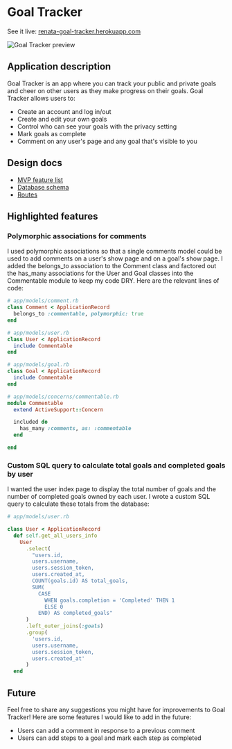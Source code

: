 # Goal Tracker
See it live: [renata-goal-tracker.herokuapp.com](https://renata-goal-tracker.herokuapp.com/?utm_source=github&utm_medium=readme&utm_campaign=github)

![Goal Tracker preview](https://renatacumminsprojectgifs.s3.amazonaws.com/goal_tracker.gif)

## Application description
Goal Tracker is an app where you can track your public and private goals and cheer on other users as they make progress on their goals. Goal Tracker allows users to:
* Create an account and log in/out
* Create and edit your own goals
* Control who can see your goals with the privacy setting
* Mark goals as complete
* Comment on any user's page and any goal that's visible to you

## Design docs
* [MVP feature list](https://github.com/rcummins/goal_tracker/wiki/MVP-feature-list)
* [Database schema](https://github.com/rcummins/goal_tracker/wiki/Database-schema)
* [Routes](https://github.com/rcummins/goal_tracker/wiki/Routes)

## Highlighted features

### Polymorphic associations for comments

I used polymorphic associations so that a single comments model could be used to add comments on a user's show page and on a goal's show page. I added the belongs_to association to the Comment class and factored out the has_many associations for the User and Goal classes into the Commentable module to keep my code DRY. Here are the relevant lines of code:

```Ruby
# app/models/comment.rb
class Comment < ApplicationRecord
  belongs_to :commentable, polymorphic: true
end

# app/models/user.rb
class User < ApplicationRecord
  include Commentable
end

# app/models/goal.rb
class Goal < ApplicationRecord
  include Commentable
end

# app/models/concerns/commentable.rb
module Commentable
  extend ActiveSupport::Concern

  included do
    has_many :comments, as: :commentable
  end

end
```

### Custom SQL query to calculate total goals and completed goals by user

I wanted the user index page to display the total number of goals and the number of completed goals owned by each user. I wrote a custom SQL query to calculate these totals from the database:

```Ruby
# app/models/user.rb

class User < ApplicationRecord
  def self.get_all_users_info
    User
      .select(
        "users.id,
        users.username,
        users.session_token,
        users.created_at,
        COUNT(goals.id) AS total_goals,
        SUM(
          CASE
            WHEN goals.completion = 'Completed' THEN 1
            ELSE 0
          END) AS completed_goals"
      )
      .left_outer_joins(:goals)
      .group(
        'users.id,
        users.username,
        users.session_token,
        users.created_at'
      )
  end
```

## Future
Feel free to share any suggestions you might have for improvements to Goal Tracker! Here are some features I would like to add in the future:
* Users can add a comment in response to a previous comment
* Users can add steps to a goal and mark each step as completed
